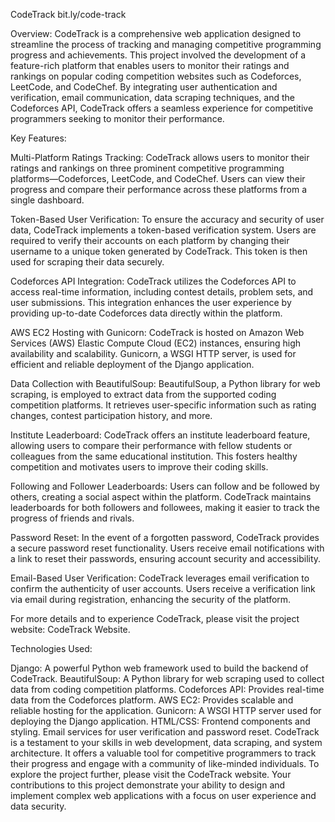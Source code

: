 CodeTrack
bit.ly/code-track

Overview:
CodeTrack is a comprehensive web application designed to streamline the process of tracking and managing competitive programming progress and achievements. This project involved the development of a feature-rich platform that enables users to monitor their ratings and rankings on popular coding competition websites such as Codeforces, LeetCode, and CodeChef. By integrating user authentication and verification, email communication, data scraping techniques, and the Codeforces API, CodeTrack offers a seamless experience for competitive programmers seeking to monitor their performance.

Key Features:

Multi-Platform Ratings Tracking: CodeTrack allows users to monitor their ratings and rankings on three prominent competitive programming platforms—Codeforces, LeetCode, and CodeChef. Users can view their progress and compare their performance across these platforms from a single dashboard.

Token-Based User Verification: To ensure the accuracy and security of user data, CodeTrack implements a token-based verification system. Users are required to verify their accounts on each platform by changing their username to a unique token generated by CodeTrack. This token is then used for scraping their data securely.

Codeforces API Integration: CodeTrack utilizes the Codeforces API to access real-time information, including contest details, problem sets, and user submissions. This integration enhances the user experience by providing up-to-date Codeforces data directly within the platform.

AWS EC2 Hosting with Gunicorn: CodeTrack is hosted on Amazon Web Services (AWS) Elastic Compute Cloud (EC2) instances, ensuring high availability and scalability. Gunicorn, a WSGI HTTP server, is used for efficient and reliable deployment of the Django application.

Data Collection with BeautifulSoup: BeautifulSoup, a Python library for web scraping, is employed to extract data from the supported coding competition platforms. It retrieves user-specific information such as rating changes, contest participation history, and more.

Institute Leaderboard: CodeTrack offers an institute leaderboard feature, allowing users to compare their performance with fellow students or colleagues from the same educational institution. This fosters healthy competition and motivates users to improve their coding skills.

Following and Follower Leaderboards: Users can follow and be followed by others, creating a social aspect within the platform. CodeTrack maintains leaderboards for both followers and followees, making it easier to track the progress of friends and rivals.

Password Reset: In the event of a forgotten password, CodeTrack provides a secure password reset functionality. Users receive email notifications with a link to reset their passwords, ensuring account security and accessibility.

Email-Based User Verification: CodeTrack leverages email verification to confirm the authenticity of user accounts. Users receive a verification link via email during registration, enhancing the security of the platform.

For more details and to experience CodeTrack, please visit the project website: CodeTrack Website.

Technologies Used:

Django: A powerful Python web framework used to build the backend of CodeTrack.
BeautifulSoup: A Python library for web scraping used to collect data from coding competition platforms.
Codeforces API: Provides real-time data from the Codeforces platform.
AWS EC2: Provides scalable and reliable hosting for the application.
Gunicorn: A WSGI HTTP server used for deploying the Django application.
HTML/CSS: Frontend components and styling.
Email services for user verification and password reset.
CodeTrack is a testament to your skills in web development, data scraping, and system architecture. It offers a valuable tool for competitive programmers to track their progress and engage with a community of like-minded individuals. To explore the project further, please visit the CodeTrack website. Your contributions to this project demonstrate your ability to design and implement complex web applications with a focus on user experience and data security.
